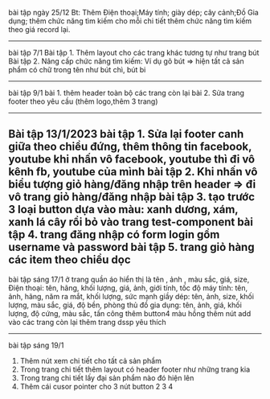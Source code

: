 bài tập ngày 25/12
Bt: Thêm Điện thoại;Máy tính; giày dép;
cây cảnh;Đồ Gia dụng;
thêm chức năng tìm kiếm cho mỗi chi tiết
thêm chức năng tìm kiếm theo giá
record lại.

---

bài tập 7/1
Bài tập 1. Thêm layout cho các trang khác tương tự như trang bút
Bài tập 2. Nâng cấp chức năng tìm kiếm: Ví dụ gõ bút => hiện tất cả sản phẩm có chữ trong tên như bút chì, bút bi

---

bài tập 9/1
bài 1. thêm header toàn bộ các trang còn lại
bài 2. Sửa trang footer theo yêu cầu (thêm logo,thêm 3 trang)

---

Bài tập 13/1/2023
bài tập 1. Sửa lại footer canh giữa theo chiều đứng, thêm thông tin facebook, youtube khi nhấn vô facebook, youtube thì đi vô kênh fb, youtube của mình
bài tập 2. Khi nhấn vô biểu tượng giỏ hàng/đăng nhập trên header => đi vô trang giỏ hàng/đăng nhập
bài tập 3. tạo trước 3 loại button dựa vào màu: xanh dương, xám, xanh lá cây rồi bỏ vào trang test-component
bài tập 4. trang đăng nhập có form login gồm username và password
bài tập 5. trang giỏ hàng các item theo chiều dọc
---
bài tập sáng 17/1
ở trang quần áo hiển thị là tên , ảnh , màu sắc, giá, size, 
Điện thoại: tên, hãng, khối lượng, giá, ảnh, giới tính, tốc độ
máy tính: tên, ảnh, hãng, năm ra mắt, khối lượng, sức mạnh
giầy dép: tên, ảnh, size, khối lượng, màu sắc, giá, độ bền, phòng thủ
đồ gia dụng: tên, ảnh, giá, khối lượng, độ cứng, màu sắc, tấn công
thêm button4 màu hồng
thêm nút add vào các trang còn lại
thêm trang dssp yêu thích
______
bài tập sáng 19/1
1. Thêm nút xem chi tiết cho tất cả sản phẩm
2. Trong trang chi tiết thêm layout có header footer như những trang kia
3. Trong trang chi tiết lấy đại sản phẩm nào đó hiện lên
4. Thêm cái cusor pointer cho 3 nút button 2 3 4